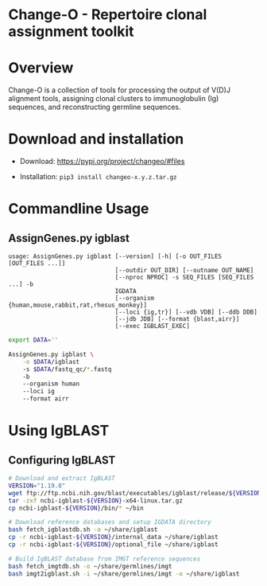 Change-O - Repertoire clonal assignment toolkit
===============================================

# Overview

Change-O is a collection of tools for processing the output of V(D)J alignment tools, assigning clonal clusters to immunoglobulin (Ig) sequences, and reconstructing germline sequences.

# Download and installation

* Download: https://pypi.org/project/changeo/#files

* Installation: `pip3 install changeo-x.y.z.tar.gz`

# Commandline Usage

## AssignGenes.py igblast

```
usage: AssignGenes.py igblast [--version] [-h] [-o OUT_FILES [OUT_FILES ...]]
                              [--outdir OUT_DIR] [--outname OUT_NAME]
                              [--nproc NPROC] -s SEQ_FILES [SEQ_FILES ...] -b
                              IGDATA
                              [--organism {human,mouse,rabbit,rat,rhesus_monkey}]
                              [--loci {ig,tr}] [--vdb VDB] [--ddb DDB]
                              [--jdb JDB] [--format {blast,airr}]
                              [--exec IGBLAST_EXEC]
```

```bash
export DATA=''

AssignGenes.py igblast \
	-o $DATA/igblast
	-s $DATA/fastq_qc/*.fastq
	-b 
	--organism human
	--loci ig
	--format airr
```
	

# Using IgBLAST

## Configuring IgBLAST

```bash
# Download and extract IgBLAST
VERSION="1.19.0"
wget ftp://ftp.ncbi.nih.gov/blast/executables/igblast/release/${VERSION}/ncbi-igblast-${VERSION}-x64-linux.tar.gz
tar -zxf ncbi-igblast-${VERSION}-x64-linux.tar.gz
cp ncbi-igblast-${VERSION}/bin/* ~/bin

# Download reference databases and setup IGDATA directory
bash fetch_igblastdb.sh -o ~/share/igblast
cp -r ncbi-igblast-${VERSION}/internal_data ~/share/igblast
cp -r ncbi-igblast-${VERSION}/optional_file ~/share/igblast

# Build IgBLAST database from IMGT reference sequences
bash fetch_imgtdb.sh -o ~/share/germlines/imgt
bash imgt2igblast.sh -i ~/share/germlines/imgt -o ~/share/igblast
```







